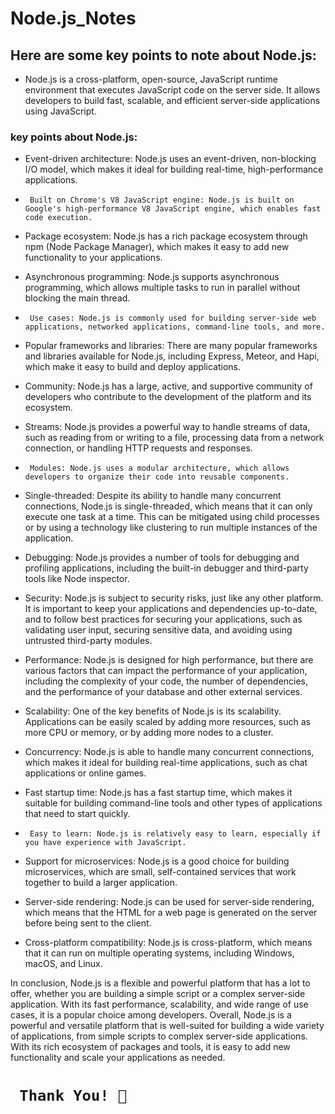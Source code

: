 # Node.js_Notes
## Here are some key points to note about Node.js:

- Node.js is a cross-platform, open-source, JavaScript runtime environment that executes JavaScript code on the server side. It allows developers to build fast, scalable, and efficient server-side applications using JavaScript.

### key points about Node.js:
- Event-driven architecture: Node.js uses an event-driven, non-blocking I/O model, which makes it ideal for building real-time, high-performance applications.

- ``` Built on Chrome's V8 JavaScript engine: Node.js is built on Google's high-performance V8 JavaScript engine, which enables fast code execution.```

- Package ecosystem: Node.js has a rich package ecosystem through npm (Node Package Manager), which makes it easy to add new functionality to your applications.

- Asynchronous programming: Node.js supports asynchronous programming, which allows multiple tasks to run in parallel without blocking the main thread.

- ``` Use cases: Node.js is commonly used for building server-side web applications, networked applications, command-line tools, and more.```

- Popular frameworks and libraries: There are many popular frameworks and libraries available for Node.js, including Express, Meteor, and Hapi, which make it easy to build and deploy applications.

- Community: Node.js has a large, active, and supportive community of developers who contribute to the development of the platform and its ecosystem.

- Streams: Node.js provides a powerful way to handle streams of data, such as reading from or writing to a file, processing data from a network connection, or handling HTTP requests and responses.

- ``` Modules: Node.js uses a modular architecture, which allows developers to organize their code into reusable components.```

- Single-threaded: Despite its ability to handle many concurrent connections, Node.js is single-threaded, which means that it can only execute one task at a time. This can be mitigated using child processes or by using a technology like clustering to run multiple instances of the application.

- Debugging: Node.js provides a number of tools for debugging and profiling applications, including the built-in debugger and third-party tools like Node inspector.

- Security: Node.js is subject to security risks, just like any other platform. It is important to keep your applications and dependencies up-to-date, and to follow best practices for securing your applications, such as validating user input, securing sensitive data, and avoiding using untrusted third-party modules.

- Performance: Node.js is designed for high performance, but there are various factors that can impact the performance of your application, including the complexity of your code, the number of dependencies, and the performance of your database and other external services.

- Scalability: One of the key benefits of Node.js is its scalability. Applications can be easily scaled by adding more resources, such as more CPU or memory, or by adding more nodes to a cluster.

- Concurrency: Node.js is able to handle many concurrent connections, which makes it ideal for building real-time applications, such as chat applications or online games.

- Fast startup time: Node.js has a fast startup time, which makes it suitable for building command-line tools and other types of applications that need to start quickly.

- ``` Easy to learn: Node.js is relatively easy to learn, especially if you have experience with JavaScript.```

- Support for microservices: Node.js is a good choice for building microservices, which are small, self-contained services that work together to build a larger application.

- Server-side rendering: Node.js can be used for server-side rendering, which means that the HTML for a web page is generated on the server before being sent to the client.

- Cross-platform compatibility: Node.js is cross-platform, which means that it can run on multiple operating systems, including Windows, macOS, and Linux.


In conclusion, Node.js is a flexible and powerful platform that has a lot to offer, whether you are building a simple script or a complex server-side application. With its fast performance, scalability, and wide range of use cases, it is a popular choice among developers.
Overall, Node.js is a powerful and versatile platform that is well-suited for building a wide variety of applications, from simple scripts to complex server-side applications. With its rich ecosystem of packages and tools, it is easy to add new functionality and scale your applications as needed.



# ``` Thank You! 💚```

